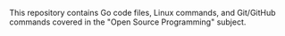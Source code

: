 This repository contains Go code files, Linux commands, and Git/GitHub commands covered in the "Open Source Programming" subject.